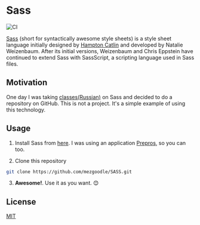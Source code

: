 # Sass

![CI](https://github.com/mezgoodle/SASS/workflows/CI/badge.svg)

[Sass](https://en.wikipedia.org/wiki/Sass_(stylesheet_language)) (short for syntactically awesome style sheets) is a style sheet language initially designed by [Hampton Catlin](https://en.wikipedia.org/wiki/Hampton_Catlin) and developed by Natalie Weizenbaum. After its initial versions, Weizenbaum and Chris Eppstein have continued to extend Sass with SassScript, a scripting language used in Sass files.

## Motivation

One day I was taking [classes(Russian)](https://www.youtube.com/watch?v=TOlqVNC86XI&list=PL0lO_mIqDDFVv3vF9BG1j1RwfGcQEoxs2) on Sass and decided to do a repository on GitHub. This is not a project. It's a simple example of using this technology.

## Usage

1. Install Sass from [here](https://sass-lang.com/install). I was using an application [Prepros](https://prepros.io/), so you can too.

2. Clone this repository

```bash
git clone https://github.com/mezgoodle/SASS.git
```

3. **Awesome!**. Use it as you want. :blush:


## License

[MIT](https://choosealicense.com/licenses/mit/)
